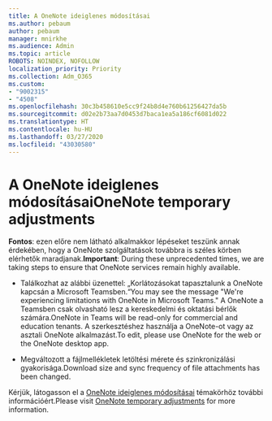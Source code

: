 ```yaml
---
title: A OneNote ideiglenes módosításai
ms.author: pebaum
author: pebaum
manager: mnirkhe
ms.audience: Admin
ms.topic: article
ROBOTS: NOINDEX, NOFOLLOW
localization_priority: Priority
ms.collection: Adm_O365
ms.custom:
- "9002315"
- "4508"
ms.openlocfilehash: 30c3b458610e5cc9f24b8d4e760b61256427da5b
ms.sourcegitcommit: d02e2b73aa7d0453d7baca1ea5a186cf6081d022
ms.translationtype: HT
ms.contentlocale: hu-HU
ms.lasthandoff: 03/27/2020
ms.locfileid: "43030580"
---
```

# <a name="onenote-temporary-adjustments"></a><span data-ttu-id="13806-102">A OneNote ideiglenes módosításai</span><span class="sxs-lookup"><span data-stu-id="13806-102">OneNote temporary adjustments</span></span>

<span data-ttu-id="13806-103">**Fontos**: ezen előre nem látható alkalmakkor lépéseket teszünk annak érdekében, hogy a OneNote szolgáltatások továbbra is széles körben elérhetők maradjanak.</span><span class="sxs-lookup"><span data-stu-id="13806-103">**Important**: During these unprecedented times, we are taking steps to ensure that OneNote services remain highly available.</span></span>

- <span data-ttu-id="13806-104">Találkozhat az alábbi üzenettel: „Korlátozásokat tapasztalunk a OneNote kapcsán a Microsoft Teamsben.“</span><span class="sxs-lookup"><span data-stu-id="13806-104">You may see the message "We're experiencing limitations with OneNote in Microsoft Teams."</span></span> <span data-ttu-id="13806-105">A OneNote a Teamsben csak olvasható lesz a kereskedelmi és oktatási bérlők számára.</span><span class="sxs-lookup"><span data-stu-id="13806-105">OneNote in Teams will be read-only for commercial and education tenants.</span></span> <span data-ttu-id="13806-106">A szerkesztéshez használja a OneNote-ot vagy az asztali OneNote alkalmazást.</span><span class="sxs-lookup"><span data-stu-id="13806-106">To edit, please use OneNote for the web or the OneNote desktop app.</span></span>

- <span data-ttu-id="13806-107">Megváltozott a fájlmellékletek letöltési mérete és szinkronizálási gyakorisága.</span><span class="sxs-lookup"><span data-stu-id="13806-107">Download size and sync frequency of file attachments has been changed.</span></span>

<span data-ttu-id="13806-108">Kérjük, látogasson el a [OneNote ideiglenes módosításai](https://techcommunity.microsoft.com/t5/onenote-service-updates/awareness-of-temporary-adjustments-in-microsoft-onenote/m-p/1248100) témakörhöz további információért.</span><span class="sxs-lookup"><span data-stu-id="13806-108">Please visit [OneNote temporary adjustments](https://techcommunity.microsoft.com/t5/onenote-service-updates/awareness-of-temporary-adjustments-in-microsoft-onenote/m-p/1248100) for more information.</span></span>
